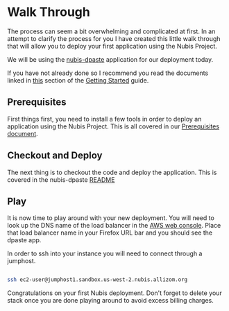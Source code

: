 # Walk Through

The process can seem a bit overwhelming and complicated at first. In an attempt
to clarify the process for you I have created this little walk through that will
allow you to deploy your first application using the Nubis Project.

We will be using the [nubis-dpaste](https://github.com/nubisproject/nubis-dpste)
application for our deployment today.

If you have not already done so I recommend you read the documents linked in
[this](https://github.com/Nubisproject/nubis-docs/blob/master/GETTING_STARTED.md#familiarize-yourself-with-the-nubis-project)
section of the [Getting Started](https://github.com/Nubisproject/nubis-docs/blob/master/GETTING_STARTED.md)
guide.

## Prerequisites

First things first, you need to install a few tools in order to deploy an
application using the Nubis Project. This is all covered in our [Prerequisites document](https://github.com/Nubisproject/nubis-docs/blob/master/PREREQUISITES.md).

## Checkout and Deploy

The next thing is to checkout the code and deploy the application. This is
covered in the nubis-dpaste [README](https://github.com/Nubisproject/nubis-dpaste/blob/master/README.md)

## Play

It is now time to play around with your new deployment. You will need to look up
the DNS name of the load balancer in the [AWS web console](https://us-west-2.console.aws.amazon.com/ec2/v2/home#LoadBalancers:).
Place that load balancer name in your Firefox URL bar and you should see the
dpaste app.

In order to ssh into your instance you will need to connect through a jumphost.

```bash

ssh ec2-user@jumphost1.sandbox.us-west-2.nubis.allizom.org

```

Congratulations on your first Nubis deployment. Don't forget to delete your
stack once you are done playing around to avoid excess billing charges.
